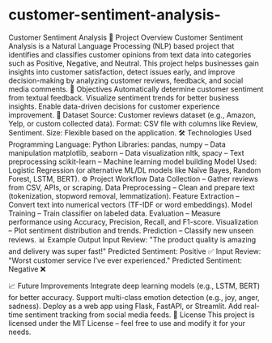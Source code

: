 # customer-sentiment-analysis-
 Customer Sentiment Analysis
📌 Project Overview
Customer Sentiment Analysis is a Natural Language Processing (NLP) based project that identifies and classifies customer opinions from text data into categories such as Positive, Negative, and Neutral.
This project helps businesses gain insights into customer satisfaction, detect issues early, and improve decision-making by analyzing customer reviews, feedback, and social media comments.
🎯 Objectives
Automatically determine customer sentiment from textual feedback.
Visualize sentiment trends for better business insights.
Enable data-driven decisions for customer experience improvement.
📂 Dataset
Source: Customer reviews dataset (e.g., Amazon, Yelp, or custom collected data).
Format: CSV file with columns like Review, Sentiment.
Size: Flexible based on the application.
🛠 Technologies Used
Programming Language: Python
Libraries:
pandas, numpy – Data manipulation
matplotlib, seaborn – Data visualization
nltk, spacy – Text preprocessing
scikit-learn – Machine learning model building
Model Used: Logistic Regression (or alternative ML/DL models like Naïve Bayes, Random Forest, LSTM, BERT).
⚙️ Project Workflow
Data Collection – Gather reviews from CSV, APIs, or scraping.
Data Preprocessing – Clean and prepare text (tokenization, stopword removal, lemmatization).
Feature Extraction – Convert text into numerical vectors (TF-IDF or word embeddings).
Model Training – Train classifier on labeled data.
Evaluation – Measure performance using Accuracy, Precision, Recall, and F1-score.
Visualization – Plot sentiment distribution and trends.
Prediction – Classify new unseen reviews.
📊 Example Output
Input Review: "The product quality is amazing and delivery was super fast!"
Predicted Sentiment: Positive ✅
Input Review: "Worst customer service I’ve ever experienced."
Predicted Sentiment: Negative ❌

📈 Future Improvements
Integrate deep learning models (e.g., LSTM, BERT) for better accuracy.
Support multi-class emotion detection (e.g., joy, anger, sadness).
Deploy as a web app using Flask, FastAPI, or Streamlit.
Add real-time sentiment tracking from social media feeds.
📄 License
This project is licensed under the MIT License – feel free to use and modify it for your needs.
